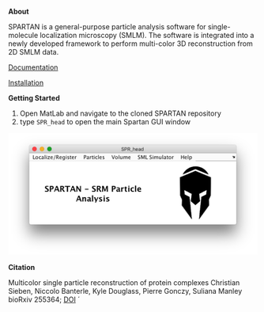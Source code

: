 **About**

SPARTAN is a general-purpose particle analysis software for single-molecule localization microscopy (SMLM). The software is integrated into a newly developed framework to perform multi-color 3D reconstruction from 2D SMLM data. 

[Documentation](https://github.com/christian-7/MultiColorSPR/wiki) 

[Installation](https://github.com/christian-7/MultiColorSPR/wiki/setup)

**Getting Started**

1. Open MatLab and navigate to the cloned SPARTAN repository
2. type `SPR_head` to open the main Spartan GUI window

![](https://github.com/christian-7/MultiColorSPR/blob/master/documentation/spartan_head.png)

**Citation**

Multicolor single particle reconstruction of protein complexes
Christian Sieben, Niccolo Banterle, Kyle Douglass, Pierre Gonczy, Suliana Manley
bioRxiv 255364; [DOI](https://www.biorxiv.org/content/early/2018/01/28/255364) ´
